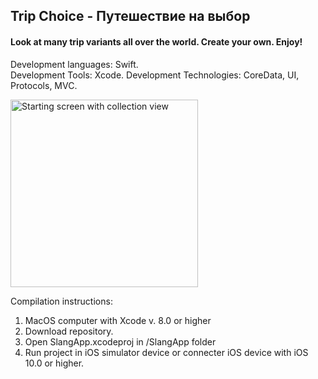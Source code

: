 **Trip Choice - Путешествие на выбор**
---
#### Look at many trip variants all over the world. Create your own. Enjoy!

Development languages: Swift. <br>
Development Tools: Xcode.
Development Technologies: CoreData, UI, Protocols, MVC.

<img src="https://raw.githubusercontent.com/Lotfull/TripVariants_CarouselApp/master/ScreenGifs/demo_1.gif" alt="Starting screen with collection view" width="300"> 

Compilation instructions: <br>
1. MacOS computer with Xcode v. 8.0 or higher <br>
2. Download repository. <br>
3. Open SlangApp.xcodeproj in /SlangApp folder <br>
4. Run project in iOS simulator device or connecter iOS device with iOS 10.0 or higher.


